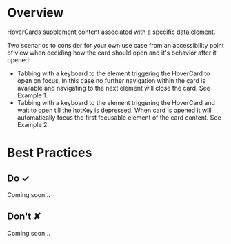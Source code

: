 # Overview
HoverCards supplement content associated with a specific data element.

Two scenarios to consider for your own use case from an accessibility point of view when deciding how the card should open and it&#39;s behavior after it opened:

- Tabbing with a keyboard to the element triggering the HoverCard to open on focus. In this case no further navigation within the card is available and navigating to the next element will close the card. See Example 1.
- Tabbing with a keyboard to the element triggering the HoverCard and wait to open till the hotKey is depressed. When card is opened it will automatically focus the first focusable element of the card content. See Example 2.



# Best Practices

## Do &#10003;
Coming soon...

## Don't &#10008;
Coming soon...